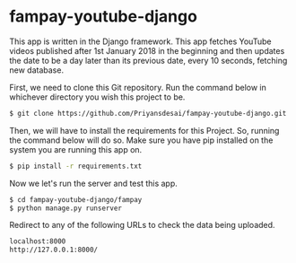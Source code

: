 # fampay-youtube-django

This app is written in the Django framework. This app fetches YouTube videos published after 1st January 2018 in the beginning and then updates the date to be a day later than its previous date, every 10 seconds, fetching new database. 

First, we need to clone this Git repository. Run the command below in whichever directory you wish this project to be. 
```sh
$ git clone https://github.com/Priyansdesai/fampay-youtube-django.git
```
Then, we will have to install the requirements for this Project. So, running the command below will do so. Make sure you have pip installed on the system you are running this app on.  
```sh
$ pip install -r requirements.txt
```
Now we let's run the server and test this app. 
```sh
$ cd fampay-youtube-django/fampay
$ python manage.py runserver
```
Redirect to any of the following URLs to check the data being uploaded. 
```sh
localhost:8000
http://127.0.0.1:8000/
```

